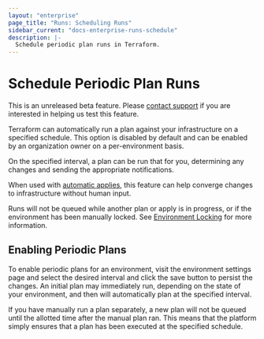 ```yaml
---
layout: "enterprise"
page_title: "Runs: Scheduling Runs"
sidebar_current: "docs-enterprise-runs-schedule"
description: |-
  Schedule periodic plan runs in Terraform.
---
```



# Schedule Periodic Plan Runs

<div class="alert-infos">
  <div class="alert-info">
    This is an unreleased beta feature. Please <a href="mailto:support@hashicorp.com">contact support</a> if you are interested in helping us test this feature.
  </div>
</div>

Terraform can automatically run a plan against
your infrastructure on a specified schedule. This option is disabled by default and can be enabled by an
organization owner on a per-environment basis.

On the specified interval, a plan can be run that
for you, determining any changes and sending the appropriate
notifications.

When used with [automatic applies](/docs/enterprise/runs/automatic-applies.html), this feature can help converge
changes to infrastructure without human input.

Runs will not be queued while another plan or apply is in progress, or if
the environment has been manually locked. See [Environment
Locking](/docs/enterprise/runs#environment-locking) for more information.

## Enabling Periodic Plans

To enable periodic plans for an environment, visit the environment settings page and select the desired interval and click the save button to
persist the changes. An initial plan may immediately run, depending
on the state of your environment, and then will automatically
plan at the specified interval.

If you have manually run a plan separately, a new
plan will not be queued until the allotted time after the manual plan ran. This means that
the platform simply ensures that a plan has been executed at the specified schedule.
